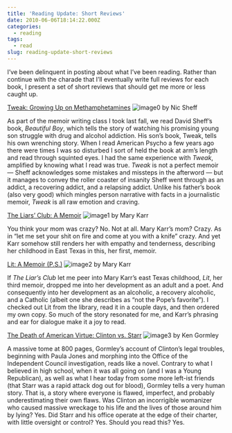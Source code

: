 ```yaml
---
title: 'Reading Update: Short Reviews'
date: 2010-06-06T18:14:22.000Z
categories:
  - reading
tags:
  - read
slug: reading-update-short-reviews
---
```

I’ve been delinquent in posting about what I’ve been reading. Rather than continue with the charade that I’ll eventually write full reviews for each book, I present a set of short reviews that should get me more or less caught up.

[Tweak: Growing Up on Methamphetamines][1] ![image0][2] by Nic Sheff

As part of the memoir writing class I took last fall, we read David Sheff’s book, _Beautiful Boy_, which tells the story of watching his promising young son struggle with drug and alcohol addiction. His son’s book, Tweak, tells his own wrenching story. When I read American Psycho a few years ago there were times I was so disturbed I sort of held the book at arm’s length and read through squinted eyes. I had the same experience with _Tweak_, amplified by knowing what I read was true. _Tweak_ is not a perfect memoir — Sheff acknowledges some mistakes and missteps in the afterword — but it manages to convey the roller coaster of insanity Sheff went through as an addict, a recovering addict, and a relapsing addict. Unlike his father’s book (also very good) which mingles person narrative with facts in a journalistic memoir, _Tweak_ is all raw emotion and craving.

[The Liars’ Club: A Memoir][3] ![image1][4] by Mary Karr

You think your mom was crazy? No. Not at all. Mary Karr’s mom? Crazy. As in “let me set your shit on fire and come at you with a knife” crazy. And yet Karr somehow still renders her with empathy and tenderness, describing her childhood in East Texas in this, her first, memoir.

[Lit: A Memoir (P.S.)][5] ![image2][6] by Mary Karr

If _The Liar’s Club_ let me peer into Mary Karr’s east Texas childhood, _Lit_, her third memoir, dropped me into her development as an adult and a poet. And consequently into her development as an alcoholic, a recovery alcoholic, and a Catholic (albeit one she describes as “not the Pope’s favorite”). I checked out Lit from the library, read it in a couple days, and then ordered my own copy. So much of the story resonated for me, and Karr’s phrasing and ear for dialogue make it a joy to read.

[The Death of American Virtue: Clinton vs. Starr][7] ![image3][8] by Ken Gormley

A massive tome at 800 pages, Gormley’s account of Clinton’s legal troubles, beginning with Paula Jones and morphing into the Office of the Independent Council investigation, reads like a novel. Contrary to what I believed in high school, when it was all going on (and I was a Young Republican), as well as what I hear today from some more left-ist friends (that Starr was a rapid attack dog out for blood), Gormley tells a very human story. That is, a story where everyone is flawed, imperfect, and probably underestimating their own flaws. Was Clinton an incorrigible womanizer who caused massive wreckage to his life and the lives of those around him by lying? Yes. Did Starr and his office operate at the edge of their charter, with little oversight or control? Yes. Should you read this? Yes.



 [1]: http://www.amazon.com/gp/product/1416972196?ie=UTF8&tag=yergler.net-20&linkCode=as2&camp=1789&creative=390957&creativeASIN=1416972196
 [2]: http://www.assoc-amazon.com/e/ir?t=yergler.net-20&l=as2&o=1&a=1416972196
 [3]: http://www.amazon.com/gp/product/0143035746?ie=UTF8&tag=yergler.net-20&linkCode=as2&camp=1789&creative=390957&creativeASIN=0143035746
 [4]: http://www.assoc-amazon.com/e/ir?t=yergler.net-20&l=as2&o=1&a=0143035746
 [5]: http://www.amazon.com/gp/product/0060596996?ie=UTF8&tag=yergler.net-20&linkCode=as2&camp=1789&creative=390957&creativeASIN=0060596996
 [6]: http://www.assoc-amazon.com/e/ir?t=yergler.net-20&l=as2&o=1&a=0060596996
 [7]: http://www.amazon.com/gp/product/0307409449?ie=UTF8&tag=yergler.net-20&linkCode=as2&camp=1789&creative=390957&creativeASIN=0307409449
 [8]: http://www.assoc-amazon.com/e/ir?t=yergler.net-20&l=as2&o=1&a=0307409449
